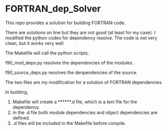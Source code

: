 # FORTRAN_dep_Solver

This repo provides a solution for building FORTRAN code.

There are solutions on line but they are not good (at least for my case).
I modified the python codes for dependency resolve. 
The code is not very clean, but it works very well.


The Makefile will call the python scripts.

f90_mod_deps.py resolves the dependencies of the modules. 

f90_source_deps.py resolves the denpendencies of the source.

The two files are my modification for a solution of FORTRAN dependencies.

In building, 

1. Makefile will create a ******.d file, which is a text file for the dependency.
2. In the .d file both module dependencies and object dependencies are defined.
3. .d files will be included in the Makefile before compile. 
